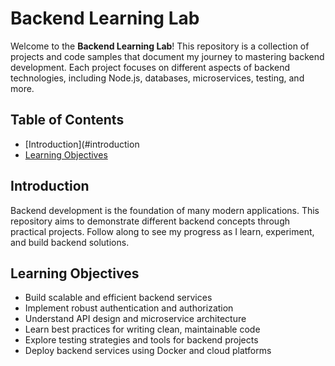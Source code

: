 # Backend Learning Lab

Welcome to the **Backend Learning Lab**! This repository is a collection of projects and code samples that document my journey to mastering backend development. Each project focuses on different aspects of backend technologies, including Node.js, databases, microservices, testing, and more.

## Table of Contents

- [Introduction](#introduction
- [Learning Objectives](#learning-objectives)

## Introduction

Backend development is the foundation of many modern applications. This repository aims to demonstrate different backend concepts through practical projects. Follow along to see my progress as I learn, experiment, and build backend solutions.


## Learning Objectives

- Build scalable and efficient backend services
- Implement robust authentication and authorization
- Understand API design and microservice architecture
- Learn best practices for writing clean, maintainable code
- Explore testing strategies and tools for backend projects
- Deploy backend services using Docker and cloud platforms

